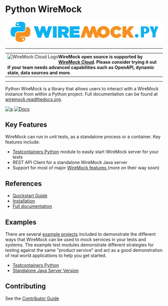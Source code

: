# Python WireMock

<p align="center">
    <a href="https://wiremock.org/docs/solutions/python/" target="_blank">
        <img width="512px" src="docs/images/python-wiremock-horizontal.png" alt="WireMock Logo"/>
    </a>
</p>

---

<table>
<tr>
<td>
<img src="https://wiremock.org/images/wiremock-cloud/wiremock_cloud_logo.png" alt="WireMock Cloud Logo" height="20" align="left">
<strong>WireMock open source is supported by <a href="https://www.wiremock.io/cloud-overview?utm_source=github.com&utm_campaign=python-wiremock-README.md-banner">WireMock Cloud</a>. Please consider trying it out if your team needs advanced capabilities such as OpenAPI, dynamic state, data sources and more.</strong>
</td>
</tr>
</table>

---

Python WireMock is a library that allows users to interact with a WireMock instance from within a Python project.
Full documentation can be found at [wiremock.readthedocs.org](https://wiremock.readthedocs.org/).

[![a](https://img.shields.io/badge/slack-%23wiremock%2Fpython-brightgreen?style=flat&logo=slack)](https://slack.wiremock.org/)
[![Docs](https://img.shields.io/badge/docs-latest-brightgreen.svg)](https://wiremock.readthedocs.org/)

<!--
FIXME: Reporting is dead: https://github.com/wiremock/python-wiremock/issues/74
[![Coverage Status](https://coveralls.io/repos/github/wiremock/python-wiremock/badge.svg?branch=master)](https://coveralls.io/github/wiremock/python-wiremock?branch=master)
-->

## Key Features

WireMock can run in unit tests, as a standalone process or a container. Key features include:

- [Testcontainers Python](https://github.com/testcontainers/testcontainers-python) module to easily start WireMock server for your tests
- REST API Client for a standalone WireMock Java server
- Support for most of major [WireMock features ](https://wiremock.org/docs) (more on their way soon)

## References

- [Quickstart Guide](./docs/quickstart.md)
- [Installation](./docs/install.md)
- [Full documentation](https://wiremock.readthedocs.org/)

## Examples

There are several [example projects](./examples/) included to demonstrate the different ways that WireMock can be used to mock
services in your tests and systems. The example test modules demonstrate different strategies for testing against
the same "product service" and act as a good demonstration of real world applications to help you get started.

- [Testcontainers Python](examples/intro/tests/test_testcontainers.py)
- [Standalone Java Server Version](examples/intro/tests/test_java_server.py)

## Contributing

See the [Contributor Guide](./docs/CONTRIBUTING.md)
